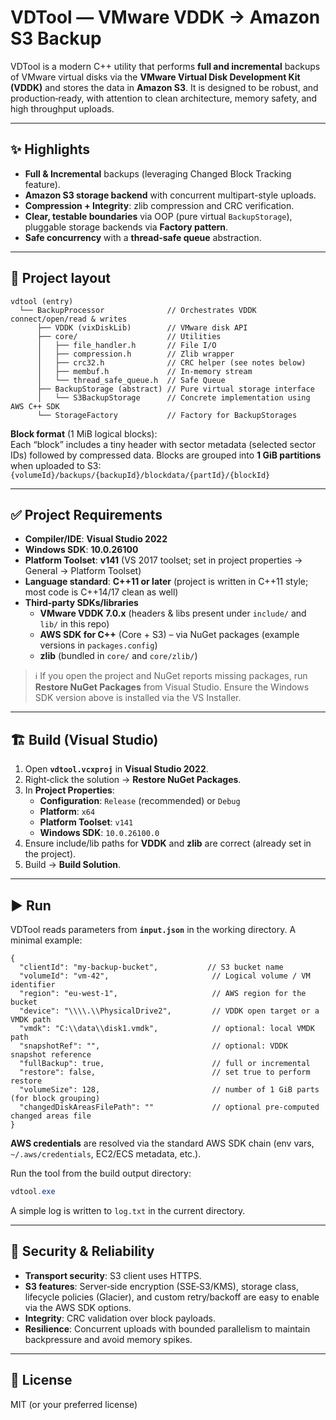 # VDTool — VMware VDDK → Amazon S3 Backup

VDTool is a modern C++ utility that performs **full and incremental** backups of VMware virtual disks via the **VMware Virtual Disk Development Kit (VDDK)** and stores the data in **Amazon S3**. It is designed to be robust, and production‑ready, with attention to clean architecture, memory safety, and high throughput uploads.

---

## ✨ Highlights

- **Full & Incremental** backups (leveraging Changed Block Tracking feature).
- **Amazon S3 storage backend** with concurrent multipart-style uploads.
- **Compression + Integrity**: zlib compression and CRC verification.
- **Clear, testable boundaries** via OOP (pure virtual `BackupStorage`), pluggable storage backends via **Factory pattern**.
- **Safe concurrency** with a **thread-safe queue** abstraction.

---

## 📁 Project layout

```
vdtool (entry)
  └── BackupProcessor              // Orchestrates VDDK connect/open/read & writes
      ├── VDDK (vixDiskLib)        // VMware disk API
      ├── core/                    // Utilities
      │   ├── file_handler.h       // File I/O
      │   ├── compression.h        // Zlib wrapper
      │   ├── crc32.h              // CRC helper (see notes below)
      │   ├── membuf.h             // In‑memory stream
      │   └── thread_safe_queue.h  // Safe Queue
      ├── BackupStorage (abstract) // Pure virtual storage interface
      │   └── S3BackupStorage      // Concrete implementation using AWS C++ SDK
      └── StorageFactory           // Factory for BackupStorages
```

**Block format** (1 MiB logical blocks):  
Each “block” includes a tiny header with sector metadata (selected sector IDs) followed by compressed data. Blocks are grouped into **1 GiB partitions** when uploaded to S3:  
`{volumeId}/backups/{backupId}/blockdata/{partId}/{blockId}`

---

## ✅ Project Requirements

- **Compiler/IDE**: **Visual Studio 2022**
- **Windows SDK**: **10.0.26100**
- **Platform Toolset**: **v141** (VS 2017 toolset; set in project properties → General → Platform Toolset)
- **Language standard**: **C++11 or later** (project is written in C++11 style; most code is C++14/17 clean as well)
- **Third‑party SDKs/libraries**
  - **VMware VDDK 7.0.x** (headers & libs present under `include/` and `lib/` in this repo)
  - **AWS SDK for C++** (Core + S3) – via NuGet packages (example versions in `packages.config`)
  - **zlib** (bundled in `core/` and `core/zlib/`)

> ℹ️ If you open the project and NuGet reports missing packages, run **Restore NuGet Packages** from Visual Studio. Ensure the Windows SDK version above is installed via the VS Installer.

---

## 🏗️ Build (Visual Studio)

1. Open **`vdtool.vcxproj`** in **Visual Studio 2022**.
2. Right‑click the solution → **Restore NuGet Packages**.
3. In **Project Properties**:
   - **Configuration**: `Release` (recommended) or `Debug`
   - **Platform**: `x64`
   - **Platform Toolset**: `v141`
   - **Windows SDK**: `10.0.26100.0`
4. Ensure include/lib paths for **VDDK** and **zlib** are correct (already set in the project).
5. Build → **Build Solution**.

---

## ▶️ Run

VDTool reads parameters from **`input.json`** in the working directory. A minimal example:

```jsonc
{
  "clientId": "my-backup-bucket",           // S3 bucket name
  "volumeId": "vm-42",                       // Logical volume / VM identifier
  "region": "eu-west-1",                     // AWS region for the bucket
  "device": "\\\\.\\PhysicalDrive2",         // VDDK open target or a VMDK path
  "vmdk": "C:\\data\\disk1.vmdk",            // optional: local VMDK path
  "snapshotRef": "",                         // optional: VDDK snapshot reference
  "fullBackup": true,                        // full or incremental
  "restore": false,                          // set true to perform restore
  "volumeSize": 128,                         // number of 1 GiB parts (for block grouping)
  "changedDiskAreasFilePath": ""             // optional pre-computed changed areas file
}
```

**AWS credentials** are resolved via the standard AWS SDK chain (env vars, `~/.aws/credentials`, EC2/ECS metadata, etc.).

Run the tool from the build output directory:
```powershell
vdtool.exe
```
A simple log is written to `log.txt` in the current directory.

---

## 🔐 Security & Reliability

- **Transport security**: S3 client uses HTTPS.
- **S3 features**: Server‑side encryption (SSE‑S3/KMS), storage class, lifecycle policies (Glacier), and custom retry/backoff are easy to enable via the AWS SDK options.
- **Integrity**: CRC validation over block payloads.
- **Resilience**: Concurrent uploads with bounded parallelism to maintain backpressure and avoid memory spikes.

---

## 📝 License

MIT (or your preferred license)
